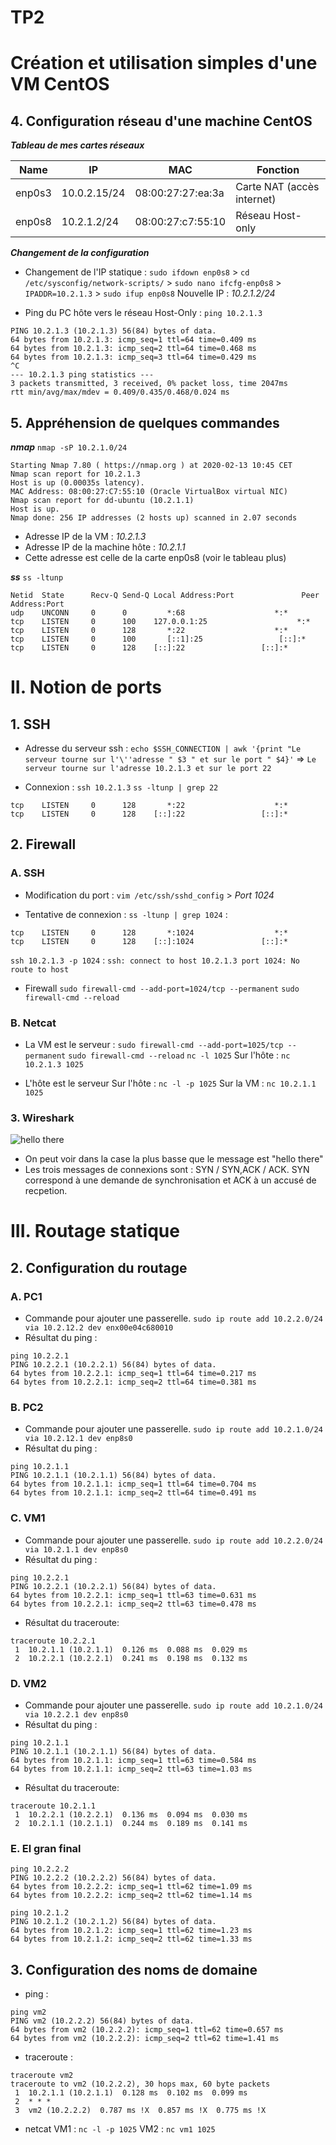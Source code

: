 # TP2
# Création et utilisation simples d'une VM CentOS

## 4. Configuration réseau d'une machine CentOS

***Tableau de mes cartes réseaux***

|Name|IP|MAC|Fonction|
|--------|----|--------|-----|
|enp0s3|10.0.2.15/24|08:00:27:27:ea:3a|Carte NAT (accès internet)|
|enp0s8|10.2.1.2/24|08:00:27:c7:55:10|Réseau Host-only|

***Changement de la configuration***

- Changement de l'IP statique :
`sudo ifdown enp0s8` > `cd /etc/sysconfig/network-scripts/` > `sudo nano ifcfg-enp0s8` > `IPADDR=10.2.1.3` > `sudo ifup enp0s8`
Nouvelle IP : *10.2.1.2/24*

- Ping du PC hôte vers le réseau Host-Only : 
`ping 10.2.1.3`
```
PING 10.2.1.3 (10.2.1.3) 56(84) bytes of data.
64 bytes from 10.2.1.3: icmp_seq=1 ttl=64 time=0.409 ms
64 bytes from 10.2.1.3: icmp_seq=2 ttl=64 time=0.468 ms
64 bytes from 10.2.1.3: icmp_seq=3 ttl=64 time=0.429 ms
^C
--- 10.2.1.3 ping statistics ---
3 packets transmitted, 3 received, 0% packet loss, time 2047ms
rtt min/avg/max/mdev = 0.409/0.435/0.468/0.024 ms
```

## 5. Appréhension de quelques commandes

***nmap***
`nmap -sP 10.2.1.0/24`
```
Starting Nmap 7.80 ( https://nmap.org ) at 2020-02-13 10:45 CET
Nmap scan report for 10.2.1.3
Host is up (0.00035s latency).
MAC Address: 08:00:27:C7:55:10 (Oracle VirtualBox virtual NIC)
Nmap scan report for dd-ubuntu (10.2.1.1)
Host is up.
Nmap done: 256 IP addresses (2 hosts up) scanned in 2.07 seconds
```
- Adresse IP de la VM : *10.2.1.3*
- Adresse IP de la machine hôte : *10.2.1.1*
- Cette adresse est celle de la carte enp0s8 (voir le tableau plus)

***ss***
`ss -ltunp`
```
Netid  State      Recv-Q Send-Q Local Address:Port               Peer Address:Port              
udp    UNCONN     0      0         *:68                    *:*                  
tcp    LISTEN     0      100    127.0.0.1:25                    *:*                  
tcp    LISTEN     0      128       *:22                    *:*                  
tcp    LISTEN     0      100       [::1]:25                 [::]:*                  
tcp    LISTEN     0      128    [::]:22                 [::]:*  
```

# II. Notion de ports
## 1. SSH
- Adresse du serveur ssh : `echo $SSH_CONNECTION | awk '{print "Le serveur tourne sur l'\''adresse " $3 " et sur le port " $4}'` => `Le serveur tourne sur l'adresse 10.2.1.3 et sur le port 22`

- Connexion : 
`ssh 10.2.1.3`
`ss -ltunp | grep 22`
```
tcp    LISTEN     0      128       *:22                    *:*                  
tcp    LISTEN     0      128    [::]:22                 [::]:*
```

## 2. Firewall
### A. SSH
- Modification du port :
`vim /etc/ssh/sshd_config` > *Port 1024*

- Tentative de connexion :
`ss -ltunp | grep 1024` : 
```
tcp    LISTEN     0      128       *:1024                  *:*                  
tcp    LISTEN     0      128    [::]:1024               [::]:*
```
`ssh 10.2.1.3 -p 1024` :  `ssh: connect to host 10.2.1.3 port 1024: No route to host`

- Firewall
`sudo firewall-cmd --add-port=1024/tcp --permanent`
`sudo firewall-cmd --reload`

### B. Netcat
- La VM est le serveur :
`sudo firewall-cmd --add-port=1025/tcp --permanent`
`sudo firewall-cmd --reload`
`nc -l 1025`
Sur l'hôte : `nc 10.2.1.3 1025`

- L'hôte est le serveur
Sur l'hôte : `nc -l -p 1025`
Sur la VM : `nc 10.2.1.1 1025`

### 3. Wireshark
![hello there](./hellothere.png)
- On peut voir dans la case la plus basse que le message est "hello there"
- Les trois messages de connexions sont : SYN / SYN,ACK / ACK. SYN correspond à une demande de synchronisation et ACK à un accusé de recpetion.

# III. Routage statique
## 2. Configuration du routage
### A. PC1
- Commande pour ajouter une passerelle.
`sudo ip route add 10.2.2.0/24 via 10.2.12.2 dev enx00e04c680010`
- Résultat du ping :
```
ping 10.2.2.1
PING 10.2.2.1 (10.2.2.1) 56(84) bytes of data.
64 bytes from 10.2.2.1: icmp_seq=1 ttl=64 time=0.217 ms
64 bytes from 10.2.2.1: icmp_seq=2 ttl=64 time=0.381 ms
```

### B. PC2
- Commande pour ajouter une passerelle.
`sudo ip route add 10.2.1.0/24 via 10.2.12.1 dev enp8s0`
- Résultat du ping :
```
ping 10.2.1.1
PING 10.2.1.1 (10.2.1.1) 56(84) bytes of data.
64 bytes from 10.2.1.1: icmp_seq=1 ttl=64 time=0.704 ms
64 bytes from 10.2.1.1: icmp_seq=2 ttl=64 time=0.491 ms
```

### C. VM1
- Commande pour ajouter une passerelle.
`sudo ip route add 10.2.2.0/24 via 10.2.1.1 dev enp8s0`
- Résultat du ping :
```
ping 10.2.2.1
PING 10.2.2.1 (10.2.2.1) 56(84) bytes of data.
64 bytes from 10.2.2.1: icmp_seq=1 ttl=63 time=0.631 ms
64 bytes from 10.2.2.1: icmp_seq=2 ttl=63 time=0.478 ms
```
- Résultat du traceroute:
```
traceroute 10.2.2.1
 1  10.2.1.1 (10.2.1.1)  0.126 ms  0.088 ms  0.029 ms
 2  10.2.2.1 (10.2.2.1)  0.241 ms  0.198 ms  0.132 ms
```

### D. VM2
- Commande pour ajouter une passerelle.
`sudo ip route add 10.2.1.0/24 via 10.2.2.1 dev enp8s0`
- Résultat du ping :
```
ping 10.2.1.1
PING 10.2.1.1 (10.2.1.1) 56(84) bytes of data.
64 bytes from 10.2.1.1: icmp_seq=1 ttl=63 time=0.584 ms
64 bytes from 10.2.1.1: icmp_seq=2 ttl=63 time=1.03 ms
```
- Résultat du traceroute:
```
traceroute 10.2.1.1
 1  10.2.2.1 (10.2.2.1)  0.136 ms  0.094 ms  0.030 ms
 2  10.2.1.1 (10.2.1.1)  0.244 ms  0.189 ms  0.141 ms
```

### E. El gran final
```
ping 10.2.2.2
PING 10.2.2.2 (10.2.2.2) 56(84) bytes of data.
64 bytes from 10.2.2.2: icmp_seq=1 ttl=62 time=1.09 ms
64 bytes from 10.2.2.2: icmp_seq=2 ttl=62 time=1.14 ms
```

```
ping 10.2.1.2
PING 10.2.1.2 (10.2.1.2) 56(84) bytes of data.
64 bytes from 10.2.1.2: icmp_seq=1 ttl=62 time=1.23 ms
64 bytes from 10.2.1.2: icmp_seq=2 ttl=62 time=1.33 ms
```

## 3. Configuration des noms de domaine
- ping :
```
ping vm2
PING vm2 (10.2.2.2) 56(84) bytes of data.
64 bytes from vm2 (10.2.2.2): icmp_seq=1 ttl=62 time=0.657 ms
64 bytes from vm2 (10.2.2.2): icmp_seq=2 ttl=62 time=1.41 ms
```
- traceroute :
```
traceroute vm2
traceroute to vm2 (10.2.2.2), 30 hops max, 60 byte packets
 1  10.2.1.1 (10.2.1.1)  0.128 ms  0.102 ms  0.099 ms
 2  * * *
 3  vm2 (10.2.2.2)  0.787 ms !X  0.857 ms !X  0.775 ms !X
```
- netcat
VM1 : `nc -l -p 1025`
VM2 : `nc vm1 1025`
